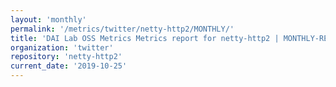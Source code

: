 ```yaml
---
layout: 'monthly'
permalink: '/metrics/twitter/netty-http2/MONTHLY/'
title: 'DAI Lab OSS Metrics Metrics report for netty-http2 | MONTHLY-REPORT-2019-10-25'
organization: 'twitter'
repository: 'netty-http2'
current_date: '2019-10-25'
---
```


